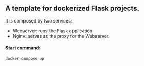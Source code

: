## A template for dockerized Flask projects. 

It is composed by two services:

- Webserver: runs the Flask application.
- Nginx: serves as the proxy for the Webserver.


#### Start command: 
```
docker-compose up
```